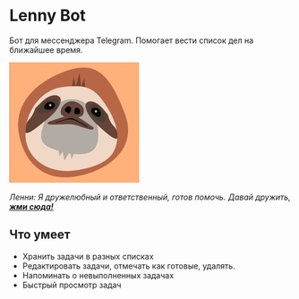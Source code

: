 # Lenny Bot 

Бот для мессенджера Telegram. Помогает вести список дел на ближайшее время.  

![Lenny](docs/avatar/avatarlazybot.jpg)  

*Ленни: Я дружелюбный и ответственный, готов помочь. Давай дружить, **[жми сюда!](https://t.me/firstlazy_bot)***

## Что умеет
- Хранить задачи в разных списках
- Редактировать задачи, отмечать как готовые, удалять.
- Напоминать о невыполненных задачах
- Быстрый просмотр задач


